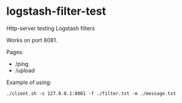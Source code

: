 # logstash-filter-test
Http-server testing Logstash filters

Works on port 8081.

Pages:
- /ping
- /upload

Example of using:
```
./client.sh -s 127.0.0.1:8081 -f ./filter.txt -m ./message.txt
```
